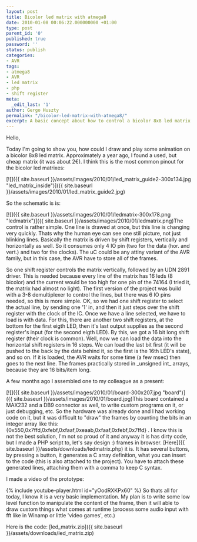 ```yaml
---
layout: post
title: Bicolor led matrix with atmega8
date: 2010-01-08 00:06:22.000000000 +01:00
type: post
parent_id: '0'
published: true
password: ''
status: publish
categories:
- AVR
tags:
- atmega8
- AVR
- led matrix
- php
- shift register
meta:
  _edit_last: '1'
author: Gergo Huszty
permalink: "/bicolor-led-matrix-with-atmega8/"
excerpt: A basic concept about how to control a bicolor 8x8 led matrix with AVR
---
```

Hello,

Today I'm going to show you, how could I draw and play some animation on a bicolor 8x8 led matrix. Approximately a year ago, I found a used, but cheap matrix (it was about 2€). I think this is the most common pinout for the bicolor led matrixes:

[![]({{ site.baseurl }}/assets/images/2010/01/led_matrix_guide2-300x134.jpg "led\_matrix\_inside")]({{ site.baseurl }}/assets/images/2010/01/led_matrix_guide2.jpg)

So the schematic is is:

[![]({{ site.baseurl }}/assets/images/2010/01/ledmatrix-300x178.png "ledmatrix")]({{ site.baseurl }}/assets/images/2010/01/ledmatrix.png)The control is rather simple. One line is drawed at once, but this line is changing very quickly. Thats why the human eye can see one still picture, not just blinking lines. Basically the matrix is driven by shift registers, vertically and horizontally as well. So it consumes only 4 IO pin (two for the data (hor. and vert.) and two for the clocks). The uC could be any attiny variant of the AVR family, but in this case, the AVR have to store all of the frames.

<!--more--> So one shift register controls the matrix vertically, followed by an UDN 2891 driver. This is needed because every line of the matrix has 16 leds (8 bicolor) and the current would be too high for one pin of the 74164 (I tried it, the matrix had almost no light). The first version of the project was build with a 3-8 demultiplexer to control the lines, but there was 6 IO pins needed, so this is more simple. OK, so we had one shift register to select the actual line, by sending one '1' in, and then it just steps over the shift register with the clock of the IC. Once we have a line selected, we have to load is with data. For this, there are another two shift registers, at the bottom for the first eigth LED, then it's last output supplies as the second register's input (for the second eigth LED). By this, we got a 16 bit long shift register (their clock is common). Well, now we can load the data into the horizontal shift registers in 16 steps. We can load the last bit first (it will be pushed to the back by the data behind it, so the first is the 16th LED's state), and so on. If it is loaded, the AVR waits for some time (a few msec) then goes to the next line. The frames practically stored in _unsigned int_ arrays, because they are 16 bits/item long.

A few months ago I assembled one to my colleague as a present:

[![]({{ site.baseurl }}/assets/images/2010/01/board-300x207.jpg "board")]({{ site.baseurl }}/assets/images/2010/01/board.jpg)This board contained a MAX232 and a DB9 connector as well, to write custom programs on it, or just debugging, etc. So the hardware was already done and I had working code on it, but it was difficult to "draw" the frames by counting the bits in an integer array like this: {0x550,0x7ffd,0xfebf,0xfaaf,0xeaab,0xfaaf,0xfebf,0x7ffd} . I know this is not the best solution, I'm not so proud of it and anyway it is has dirty code, but I made a PHP script to, let's say design :) frames in browser. [Here]({{ site.baseurl }}/assets/downloads/ledmatrix.php) it is. It has several buttons, by pressing a button, it generates a C array definition, what you can insert to the code (this is also attached to the project). You have to attach these generated lines, attaching them with a comma to keep C syntax.

I made a video of the prototype:

{% include youtube-player.html id="yOodRXKPx60" %}
So thats all for today, I know it is a very basic implementation. My plan is to write some low level function to manipulate the content of the frame, then it will able to draw custom things what comes at runtime (process some audio input with fft like in Winamp or little 'video games', etc.)

Here is the code: [led\_matrix.zip]({{ site.baseurl }}/assets/downloads/led_matrix.zip)


